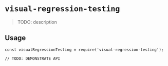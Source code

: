 # `visual-regression-testing`

> TODO: description

## Usage

```
const visualRegressionTesting = require('visual-regression-testing');

// TODO: DEMONSTRATE API
```

